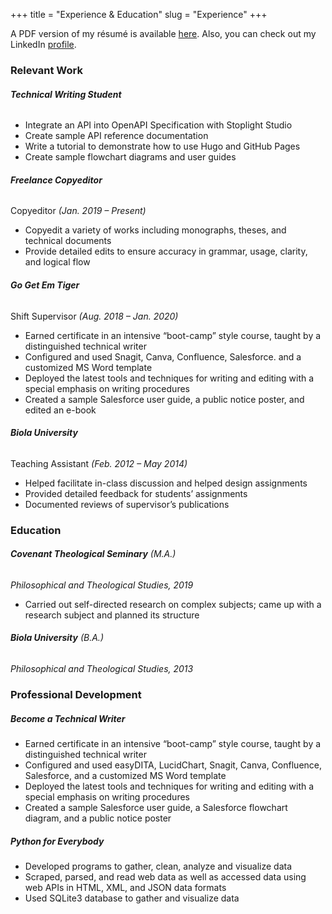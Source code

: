 +++
title = "Experience & Education"
slug = "Experience"
+++

A PDF version of my résumé is available [here](https://drive.google.com/file/d/1t208q987EzJsTFovKKHhDs7Fx9NuO9Oh/view?usp=sharing). Also, you can check out my LinkedIn [profile](https://www.linkedin.com/in/nathanlaux/).


### Relevant Work

###### **Technical Writing Student**

  + Integrate an API into OpenAPI Specification with Stoplight Studio
  + Create sample API reference documentation
  + Write a tutorial to demonstrate how to use Hugo and GitHub Pages
  + Create sample flowchart diagrams and user guides

###### **Freelance Copyeditor**
Copyeditor *(Jan. 2019 – Present)*

  + Copyedit a variety of works including monographs, theses, and technical documents
  + Provide detailed edits to ensure accuracy in grammar, usage, clarity, and logical flow



###### **Go Get Em Tiger**

Shift Supervisor *(Aug. 2018 – Jan. 2020)*

  + Earned certificate in an intensive “boot-camp” style course, taught by a distinguished technical writer
  + Configured and used Snagit, Canva, Confluence, Salesforce. and a customized MS Word template
  + Deployed the latest tools and techniques for writing and editing with a special emphasis on writing procedures
  + Created a sample Salesforce user guide, a public notice poster, and edited an e-book


###### **Biola University**

  Teaching Assistant *(Feb. 2012 – May 2014)*

  + Helped facilitate in-class discussion and helped design assignments
  + Provided detailed feedback for students’ assignments
  + Documented reviews of supervisor’s publications


### Education

###### **Covenant Theological Seminary** (M.A.)
*Philosophical and Theological Studies, 2019*

  + Carried out self-directed research on complex subjects; came up with a research subject and planned its structure


###### **Biola University** (B.A.)
*Philosophical and Theological Studies, 2013*

### Professional Development

##### **Become a Technical Writer**
  + Earned certificate in an intensive “boot-camp” style course, taught by a distinguished technical writer
  + Configured and used easyDITA, LucidChart, Snagit, Canva, Confluence, Salesforce, and a customized MS Word template
  + Deployed the latest tools and techniques for writing and editing with a special emphasis on writing procedures
  + Created a sample Salesforce user guide, a Salesforce flowchart diagram, and a public notice poster


##### **Python for Everybody**

  + Developed programs to gather, clean, analyze and visualize data
  + Scraped, parsed, and read web data as well as accessed data using web APIs in HTML, XML, and JSON data formats
  + Used SQLite3 database to gather and visualize data
